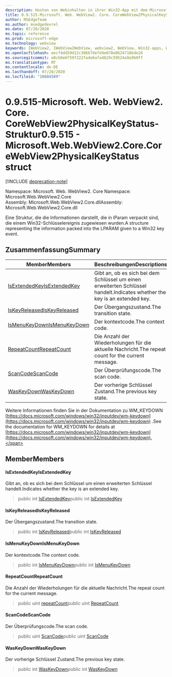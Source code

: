 ```yaml
---
description: Hosten von Webinhalten in ihrer Win32-App mit dem Microsoft Edge WebView2-Steuerelement
title: 0.9.515-Microsoft. Web. WebView2. Core. CoreWebView2PhysicalKeyStatus
author: MSEdgeTeam
ms.author: msedgedevrel
ms.date: 07/20/2020
ms.topic: reference
ms.prod: microsoft-edge
ms.technology: webview
keywords: IWebView2, IWebView2WebView, webview2, WebView, Win32-apps, Win32, Edge, ICoreWebView2, ICoreWebView2Controller, Browser-Steuerelement, Edge-HTML
ms.openlocfilehash: eecf4dd59d12c30667defd4e078e8624718bde26
ms.sourcegitcommit: e0cb9e6f59f222fade6afa4829c59524a9a9b9ff
ms.translationtype: MT
ms.contentlocale: de-DE
ms.lasthandoff: 07/20/2020
ms.locfileid: "10884589"
---
```

# <span data-ttu-id="9752a-104">0.9.515-Microsoft. Web. WebView2. Core. CoreWebView2PhysicalKeyStatus-Struktur</span><span class="sxs-lookup"><span data-stu-id="9752a-104">0.9.515 - Microsoft.Web.WebView2.Core.CoreWebView2PhysicalKeyStatus struct</span></span> 

[!INCLUDE [deprecation-note](../../includes/deprecation-note.md)]

<span data-ttu-id="9752a-105">Namespace: Microsoft. Web. WebView2. Core </span><span class="sxs-lookup"><span data-stu-id="9752a-105">Namespace: Microsoft.Web.WebView2.Core</span></span>\
<span data-ttu-id="9752a-106">Assembly: Microsoft.Web.WebView2.Core.dll</span><span class="sxs-lookup"><span data-stu-id="9752a-106">Assembly: Microsoft.Web.WebView2.Core.dll</span></span>

<span data-ttu-id="9752a-107">Eine Struktur, die die Informationen darstellt, die in lParam verpackt sind, die einem Win32-Schlüsselereignis zugewiesen wurden.</span><span class="sxs-lookup"><span data-stu-id="9752a-107">A structure representing the information packed into the LPARAM given to a Win32 key event.</span></span>

## <span data-ttu-id="9752a-108">Zusammenfassung</span><span class="sxs-lookup"><span data-stu-id="9752a-108">Summary</span></span>

 <span data-ttu-id="9752a-109">Member</span><span class="sxs-lookup"><span data-stu-id="9752a-109">Members</span></span>                        | <span data-ttu-id="9752a-110">Beschreibungen</span><span class="sxs-lookup"><span data-stu-id="9752a-110">Descriptions</span></span>
--------------------------------|---------------------------------------------
[<span data-ttu-id="9752a-111">IsExtendedKey</span><span class="sxs-lookup"><span data-stu-id="9752a-111">IsExtendedKey</span></span>](#isextendedkey) | <span data-ttu-id="9752a-112">Gibt an, ob es sich bei dem Schlüssel um einen erweiterten Schlüssel handelt.</span><span class="sxs-lookup"><span data-stu-id="9752a-112">Indicates whether the key is an extended key.</span></span>
[<span data-ttu-id="9752a-113">IsKeyReleased</span><span class="sxs-lookup"><span data-stu-id="9752a-113">IsKeyReleased</span></span>](#iskeyreleased) | <span data-ttu-id="9752a-114">Der Übergangszustand.</span><span class="sxs-lookup"><span data-stu-id="9752a-114">The transition state.</span></span>
[<span data-ttu-id="9752a-115">IsMenuKeyDown</span><span class="sxs-lookup"><span data-stu-id="9752a-115">IsMenuKeyDown</span></span>](#ismenukeydown) | <span data-ttu-id="9752a-116">Der kontextcode.</span><span class="sxs-lookup"><span data-stu-id="9752a-116">The context code.</span></span>
[<span data-ttu-id="9752a-117">RepeatCount</span><span class="sxs-lookup"><span data-stu-id="9752a-117">RepeatCount</span></span>](#repeatcount) | <span data-ttu-id="9752a-118">Die Anzahl der Wiederholungen für die aktuelle Nachricht.</span><span class="sxs-lookup"><span data-stu-id="9752a-118">The repeat count for the current message.</span></span>
[<span data-ttu-id="9752a-119">ScanCode</span><span class="sxs-lookup"><span data-stu-id="9752a-119">ScanCode</span></span>](#scancode) | <span data-ttu-id="9752a-120">Der Überprüfungscode.</span><span class="sxs-lookup"><span data-stu-id="9752a-120">The scan code.</span></span>
[<span data-ttu-id="9752a-121">WasKeyDown</span><span class="sxs-lookup"><span data-stu-id="9752a-121">WasKeyDown</span></span>](#waskeydown) | <span data-ttu-id="9752a-122">Der vorherige Schlüssel Zustand.</span><span class="sxs-lookup"><span data-stu-id="9752a-122">The previous key state.</span></span>

<span data-ttu-id="9752a-123">Weitere Informationen finden Sie in der Dokumentation zu WM_KEYDOWN [https://docs.microsoft.com/windows/win32/inputdev/wm-keydown](https://docs.microsoft.com/windows/win32/inputdev/wm-keydown) .</span><span class="sxs-lookup"><span data-stu-id="9752a-123">See the documentation for WM_KEYDOWN for details at [https://docs.microsoft.com/windows/win32/inputdev/wm-keydown](https://docs.microsoft.com/windows/win32/inputdev/wm-keydown).</span></span>

## <span data-ttu-id="9752a-124">Member</span><span class="sxs-lookup"><span data-stu-id="9752a-124">Members</span></span>

#### <span data-ttu-id="9752a-125">IsExtendedKey</span><span class="sxs-lookup"><span data-stu-id="9752a-125">IsExtendedKey</span></span> 

<span data-ttu-id="9752a-126">Gibt an, ob es sich bei dem Schlüssel um einen erweiterten Schlüssel handelt.</span><span class="sxs-lookup"><span data-stu-id="9752a-126">Indicates whether the key is an extended key.</span></span>

> <span data-ttu-id="9752a-127">public int [IsExtendedKey](#isextendedkey)</span><span class="sxs-lookup"><span data-stu-id="9752a-127">public int [IsExtendedKey](#isextendedkey)</span></span>

#### <span data-ttu-id="9752a-128">IsKeyReleased</span><span class="sxs-lookup"><span data-stu-id="9752a-128">IsKeyReleased</span></span> 

<span data-ttu-id="9752a-129">Der Übergangszustand.</span><span class="sxs-lookup"><span data-stu-id="9752a-129">The transition state.</span></span>

> <span data-ttu-id="9752a-130">public int [IsKeyReleased](#iskeyreleased)</span><span class="sxs-lookup"><span data-stu-id="9752a-130">public int [IsKeyReleased](#iskeyreleased)</span></span>

#### <span data-ttu-id="9752a-131">IsMenuKeyDown</span><span class="sxs-lookup"><span data-stu-id="9752a-131">IsMenuKeyDown</span></span> 

<span data-ttu-id="9752a-132">Der kontextcode.</span><span class="sxs-lookup"><span data-stu-id="9752a-132">The context code.</span></span>

> <span data-ttu-id="9752a-133">public int [IsMenuKeyDown](#ismenukeydown)</span><span class="sxs-lookup"><span data-stu-id="9752a-133">public int [IsMenuKeyDown](#ismenukeydown)</span></span>

#### <span data-ttu-id="9752a-134">RepeatCount</span><span class="sxs-lookup"><span data-stu-id="9752a-134">RepeatCount</span></span> 

<span data-ttu-id="9752a-135">Die Anzahl der Wiederholungen für die aktuelle Nachricht.</span><span class="sxs-lookup"><span data-stu-id="9752a-135">The repeat count for the current message.</span></span>

> <span data-ttu-id="9752a-136">public uint [repeatCount](#repeatcount)</span><span class="sxs-lookup"><span data-stu-id="9752a-136">public uint [RepeatCount](#repeatcount)</span></span>

#### <span data-ttu-id="9752a-137">ScanCode</span><span class="sxs-lookup"><span data-stu-id="9752a-137">ScanCode</span></span> 

<span data-ttu-id="9752a-138">Der Überprüfungscode.</span><span class="sxs-lookup"><span data-stu-id="9752a-138">The scan code.</span></span>

> <span data-ttu-id="9752a-139">public uint [ScanCode](#scancode)</span><span class="sxs-lookup"><span data-stu-id="9752a-139">public uint [ScanCode](#scancode)</span></span>

#### <span data-ttu-id="9752a-140">WasKeyDown</span><span class="sxs-lookup"><span data-stu-id="9752a-140">WasKeyDown</span></span> 

<span data-ttu-id="9752a-141">Der vorherige Schlüssel Zustand.</span><span class="sxs-lookup"><span data-stu-id="9752a-141">The previous key state.</span></span>

> <span data-ttu-id="9752a-142">public int [WasKeyDown](#waskeydown)</span><span class="sxs-lookup"><span data-stu-id="9752a-142">public int [WasKeyDown](#waskeydown)</span></span>

